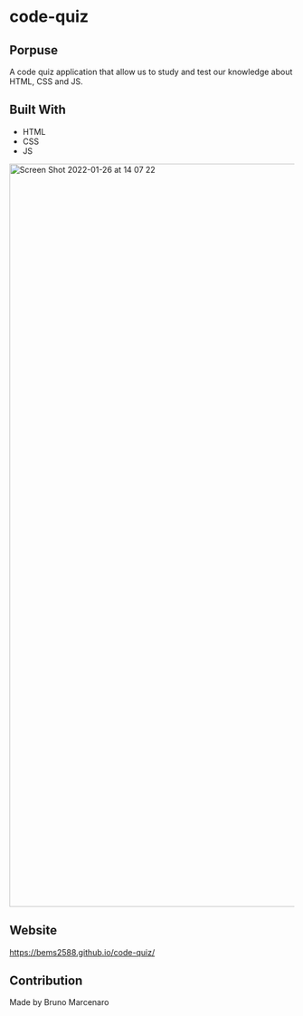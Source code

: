 # code-quiz

## Porpuse 

A code quiz application that allow us to study and test our knowledge about HTML, CSS and JS.

## Built With

* HTML
* CSS
* JS

<img width="1313" alt="Screen Shot 2022-01-26 at 14 07 22" src="https://user-images.githubusercontent.com/90357022/151230583-0c2fccd4-aaa3-4f97-a72c-4d02fdf8be42.png">

## Website

https://bems2588.github.io/code-quiz/

## Contribution

Made by Bruno Marcenaro
